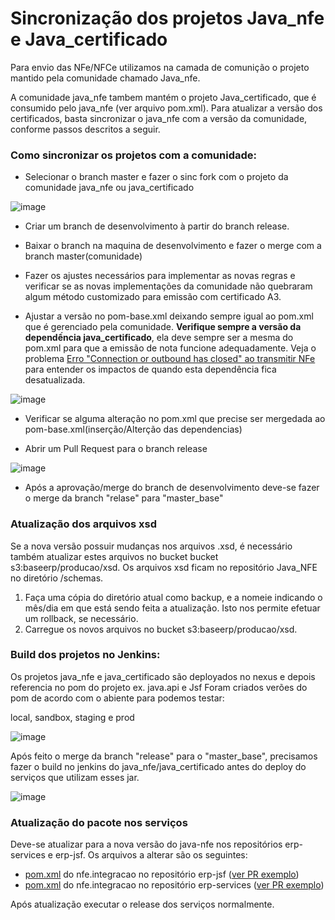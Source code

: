 # Sincronização dos projetos Java_nfe e Java_certificado

Para envio das NFe/NFCe utilizamos na camada de comunição o projeto mantido pela comunidade chamado Java_nfe. 

A comunidade java_nfe tambem mantém o projeto Java_certificado, que é consumido pelo java_nfe (ver arquivo pom.xml). 
Para atualizar a versão dos certificados, basta sincronizar o java_nfe com a versão da comunidade, conforme passos 
descritos a seguir.

### Como sincronizar os projetos com a comunidade:

- Selecionar o branch master e fazer o sinc fork com o projeto da comunidade java_nfe ou java_certificado

![image](https://github.com/asaasdev/Java_NFe/assets/81778352/90ffb830-2fda-4201-8845-f08351f16495)

- Criar um branch de desenvolvimento à partir do branch release.

- Baixar o branch na maquina de desenvolvimento e fazer o merge com a branch master(comunidade)

- Fazer os ajustes necessários para implementar as novas regras e verificar se as novas implementações da comunidade não quebraram algum método customizado para emissão com certificado A3.

- Ajustar a versão no pom-base.xml deixando sempre igual ao pom.xml que é gerenciado pela comunidade. **Verifique sempre a versão da dependếncia java_certificado**, ela deve sempre ser a mesma do pom.xml para que a emissão de nota funcione adequadamente. Veja o problema [Erro "Connection or outbound has closed" ao transmitir NFe](https://asaasdev.atlassian.net/wiki/spaces/PROD/pages/3605561606/Erro+Connection+or+outbound+has+closed+ao+transmitir+NFe) para entender os impactos de quando esta dependência fica desatualizada.

![image](https://github.com/asaasdev/Java_NFe/assets/81778352/1b63365c-0dda-4a31-8a88-359030036bfc)

- Verificar se alguma alteração no pom.xml que precise ser mergedada ao pom-base.xml(inserção/Alterção das dependencias)
  
- Abrir um Pull Request para o branch release
  
![image](https://github.com/asaasdev/Java_NFe/assets/81778352/e2a55a57-0afe-473a-b055-7848d2027b3f)

- Após a aprovação/merge do branch de desenvolvimento deve-se fazer o merge da branch "relase" para "master_base"

### Atualização dos arquivos xsd

Se a nova versão possuir mudanças nos arquivos .xsd, é necessário também atualizar estes arquivos no bucket 
bucket s3:baseerp/producao/xsd. Os arquivos xsd ficam no repositório Java_NFE no diretório /schemas.

1. Faça uma cópia do diretório atual como backup, e a nomeie indicando o mês/dia em que está sendo feita a 
   atualização. Isto nos permite efetuar um rollback, se necessário.
2. Carregue os novos arquivos no bucket s3:baseerp/producao/xsd.

### Build dos projetos no Jenkins:

Os projetos java_nfe e java_certificado são deployados no nexus e depois referencia no pom do projeto ex. java.api e Jsf
Foram criados verões do pom de acordo com o abiente para podemos testar:

local, sandbox, staging e prod

![image](https://github.com/asaasdev/Java_NFe/assets/81778352/250a81ef-b9ba-4e56-a14e-50c32c75119a)


Após feito o merge da branch "release" para o "master_base", precisamos fazer o build no jenkins do java_nfe/java_certificado antes do deploy do serviços que utilizam esses jar.


![image](https://github.com/asaasdev/Java_NFe/assets/81778352/8c0d3eee-efeb-41d3-954f-b5de3343936d)


### Atualização do pacote nos serviços

Deve-se atualizar para a nova versão do java-nfe nos repositórios erp-services e erp-jsf. Os arquivos a alterar são os seguintes:
- [pom.xml](https://github.com/asaasdev/erp-jsf/blob/master/libs/baseerp.nfe.integracao/pom.xml) do nfe.integracao no repositório erp-jsf ([ver PR exemplo](https://github.com/asaasdev/erp-jsf/pull/1744/files))
- [pom.xml](https://github.com/asaasdev/erp-services/blob/master/libs/nfe.integracao/pom.xml#L49) do nfe.integracao no repositório erp-services ([ver PR exemplo](https://github.com/asaasdev/erp-services/pull/2779/files))

Após atualização executar o release dos serviços normalmente.
